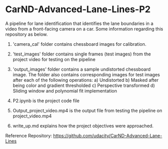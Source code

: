 # CarND-Advanced-Lane-Lines-P2

A pipeline for lane identification that identifies the lane boundaries in a video from a front-facing camera on a car. Some information regarding this repository as below.

1) 'camera_cal' folder contains chessboard images for calibration.

2) 'test_images' folder contains single frames (test images) from the project video for testing on the pipeline

3) 'output_images' folder contains a sample undistorted chessboard image. The folder also contains corresponding images for test images after each of the following operations:
  a) Undistorted
  b) Masked after being color and gradient thresholded
  c) Perspective transformed
  d) Sliding window and polynomial fit implementation

4) P2.ipynb is the project code file

5) Output_project_video.mp4 is the output file from testing the pipeline on project_video.mp4

6) write_up.md explains how the project objectives were approached.

Reference Repository: https://github.com/udacity/CarND-Advanced-Lane-Lines
